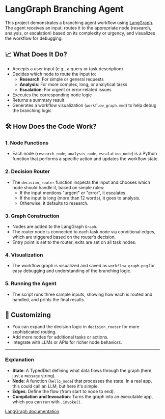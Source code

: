 # LangGraph Branching Agent

This project demonstrates a branching agent workflow using [LangGraph](https://github.com/langchain-ai/langgraph). The agent receives an input, routes it to the appropriate node (research, analysis, or escalation) based on its complexity or urgency, and visualizes the workflow for debugging.

## 📈 What Does It Do?

- Accepts a user input (e.g., a query or task description)
- Decides which node to route the input to:
    - **Research**: For simple or general requests
    - **Analysis**: For more complex, long, or analytical tasks
    - **Escalation**: For urgent or error-related issues
- Executes the corresponding node logic
- Returns a summary result
- Generates a workflow visualization (`workflow_graph.mmd`) to help debug the branching logic

## 🛠️ How Does the Code Work?

### 1. **Node Functions**
- Each node (`research_node`, `analysis_node`, `escalation_node`) is a Python function that performs a specific action and updates the workflow state.

### 2. **Decision Router**
- The `decision_router` function inspects the input and chooses which node should handle it, based on simple rules:
    - If the input mentions "urgent" or "error", it escalates.
    - If the input is long (more than 12 words), it goes to analysis.
    - Otherwise, it defaults to research.

### 3. **Graph Construction**
- Nodes are added to the LangGraph `Graph`.
- The router node is connected to each task node via conditional edges, which are triggered based on the router’s decision.
- Entry point is set to the router; exits are set on all task nodes.

### 4. **Visualization**
- The workflow graph is visualized and saved as `workflow_graph.png` for easy debugging and understanding of the branching logic.

### 5. **Running the Agent**
- The script runs three sample inputs, showing how each is routed and handled, and prints the final results.

## 🧩 Customizing

- You can expand the decision logic in `decision_router` for more sophisticated routing.
- Add more nodes for additional tasks or actions.
- Integrate with LLMs or APIs for richer node behaviors.

---

### Explanation
- **State**: A TypedDict defining what data flows through the graph (here, just a `message` string).
- **Node**: A function (`hello_node`) that processes the state. In a real app, this could call an LLM, but here it's simple.
- **Edges**: Define the flow (from start to node to end).
- **Compilation and Invocation**: Turns the graph into an executable app, which you can run with `.invoke()`.

[LangGraph documentation](https://langchain-ai.github.io/langgraph/)

<br>
